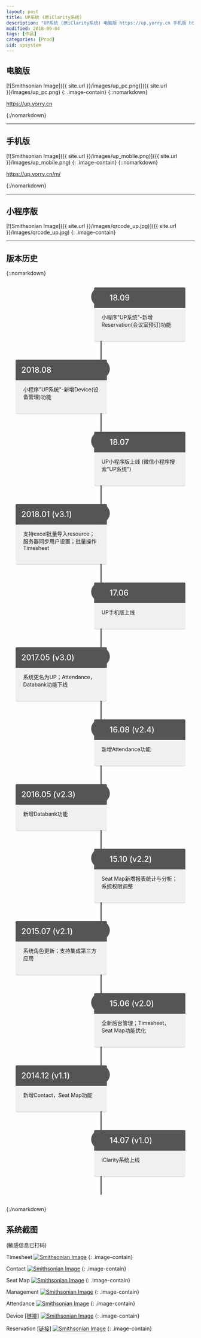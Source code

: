 ```yaml
---
layout: post
title: UP系统 (原iClarity系统)
description: "UP系统 (原iClarity系统) 电脑版 https://up.yorry.cn 手机版 https://up.yorry.cn/m/ 版本历史"
modified: 2018-09-04
tags: [作品]
categories: [Prod]
sid: upsystem
---
```

## 电脑版
[![Smithsonian Image]({{ site.url }}/images/up_pc.png)]({{ site.url }}/images/up_pc.png)
{: .image-contain}
{::nomarkdown}
<p><a href="https://up.yorry.cn" target="_blank">https://up.yorry.cn</a></p>
{:/nomarkdown}

---

## 手机版
[![Smithsonian Image]({{ site.url }}/images/up_mobile.png)]({{ site.url }}/images/up_mobile.png)
{: .image-contain}
{::nomarkdown}
<p><a href="https://up.yorry.cn/m/" target="_blank">https://up.yorry.cn/m/</a></p>
{:/nomarkdown}

---

## 小程序版
[![Smithsonian Image]({{ site.url }}/images/qrcode_up.jpg)]({{ site.url }}/images/qrcode_up.jpg)
{: .image-contain}

---

<!--more-->

## 版本历史

{::nomarkdown}
<div id="timeline">
    <div class="timeline-item">
        <div class="timeline-icon">
            <i class="fa fa-star"></i>
        </div>
        <div class="timeline-content right">
            <h2>2018.09</h2>
            <p>小程序"UP系统"-新增Reservation(会议室预订)功能</p>
        </div>
    </div>
    <div class="timeline-item">
        <div class="timeline-icon">
            <i class="fa fa-star"></i>
        </div>
        <div class="timeline-content">
            <h2>2018.08</h2>
            <p>小程序"UP系统"-新增Device(设备管理)功能</p>
        </div>
    </div>
    <div class="timeline-item">
        <div class="timeline-icon">
            <i class="fa fa-globe"></i>
        </div>
        <div class="timeline-content right">
            <h2>2018.07</h2>
            <p>UP小程序版上线 (微信小程序搜索"UP系统")</p>
        </div>
    </div>
    <div class="timeline-item">
        <div class="timeline-icon">
            <i class="fa fa-star"></i>
        </div>
        <div class="timeline-content">
            <h2>2018.01 (v3.1)</h2>
            <p>支持excel批量导入resource；服务器同步用户设置；批量操作Timesheet</p>
        </div>
    </div>
    <div class="timeline-item">
        <div class="timeline-icon">
            <i class="fa fa-globe"></i>
        </div>
        <div class="timeline-content right">
            <h2>2017.06</h2>
            <p>UP手机版上线</p>
        </div>
    </div>
    <div class="timeline-item">
        <div class="timeline-icon">
            <i class="fa fa-rocket"></i>
        </div>
        <div class="timeline-content">
            <h2>2017.05 (v3.0)</h2>
            <p>系统更名为UP；Attendance，Databank功能下线</p>
        </div>
    </div>
    <div class="timeline-item">
        <div class="timeline-icon">
            <i class="fa fa-star"></i>
        </div>
        <div class="timeline-content right">
            <h2>2016.08 (v2.4)</h2>
            <p>新增Attendance功能</p>
        </div>
    </div>
    <div class="timeline-item">
        <div class="timeline-icon">
            <i class="fa fa-star"></i>
        </div>
        <div class="timeline-content">
            <h2>2016.05 (v2.3)</h2>
            <p>新增Databank功能</p>
        </div>
    </div>
    <div class="timeline-item">
        <div class="timeline-icon">
            <i class="fa fa-star"></i>
        </div>
        <div class="timeline-content right">
            <h2>2015.10 (v2.2)</h2>
            <p>Seat Map新增报表统计与分析；系统权限调整</p>
        </div>
    </div>
    <div class="timeline-item">
        <div class="timeline-icon">
            <i class="fa fa-star"></i>
        </div>
        <div class="timeline-content">
            <h2>2015.07 (v2.1)</h2>
            <p>系统角色更新；支持集成第三方应用</p>
        </div>
    </div>
    <div class="timeline-item">
        <div class="timeline-icon">
            <i class="fa fa-rocket"></i>
        </div>
        <div class="timeline-content right">
            <h2>2015.06 (v2.0)</h2>
            <p>全新后台管理；Timesheet，Seat Map功能优化</p>
        </div>
    </div>
    <div class="timeline-item">
        <div class="timeline-icon">
            <i class="fa fa-star"></i>
        </div>
        <div class="timeline-content">
            <h2>2014.12 (v1.1)</h2>
            <p>新增Contact，Seat Map功能</p>
        </div>
    </div>
    <div class="timeline-item">
        <div class="timeline-icon">
            <i class="fa fa-globe"></i>
        </div>
        <div class="timeline-content right">
            <h2>2014.07 (v1.0)</h2>
            <p>iClarity系统上线</p>
        </div>
    </div>
</div>
<style>
#timeline .timeline-item:after,#timeline .timeline-item:before {
    content: '';
    display: block;
    width: 100%;
    clear: both;
}
#timeline {
    width: 90%;
    margin: 30px auto;
    position: relative;
    -webkit-transition: all 0.4s ease;
    -moz-transition: all 0.4s ease;
    -ms-transition: all 0.4s ease;
    transition: all 0.4s ease;
}
#timeline:before {
    content: "";
    width: 3px;
    height: 100%;
    background: #555;
    left: 50%;
    top: 0;
    position: absolute;
}
#timeline:after {
    content: "";
    clear: both;
    display: table;
    width: 100%}
#timeline .timeline-item {
    margin-bottom: 50px;
    position: relative;
}
#timeline .timeline-item .timeline-icon {
    background: #555;
    width: 50px;
    height: 50px;
    position: absolute;
    top: 0;
    left: 50%;
    overflow: hidden;
    margin-left: -25px;
    -webkit-border-radius: 50%;
    -moz-border-radius: 50%;
    -ms-border-radius: 50%;
    border-radius: 50%;
    font-size: 30px;
    text-align: center;
    color: #eee;
}
#timeline .timeline-item .timeline-content {
    width: 45%;
    background: #f0f0f0;
    padding: 20px;
    -webkit-box-shadow: 0 3px 0 rgba(0, 0, 0, 0.1);
    -moz-box-shadow: 0 3px 0 rgba(0, 0, 0, 0.1);
    -ms-box-shadow: 0 3px 0 rgba(0, 0, 0, 0.1);
    box-shadow: 0 3px 0 rgba(0, 0, 0, 0.1);
    -webkit-border-radius: 5px;
    -moz-border-radius: 5px;
    -ms-border-radius: 5px;
    border-radius: 5px;
    -webkit-transition: all 0.3s ease;
    -moz-transition: all 0.3s ease;
    -ms-transition: all 0.3s ease;
    transition: all 0.3s ease;
}
#timeline .timeline-item .timeline-content h2 {
    padding: 15px;
    background: #555;
    color: #fff;
    margin: -20px -20px 0 -20px;
    font-weight: 500;
    -webkit-border-radius: 3px 3px 0 0;
    -moz-border-radius: 3px 3px 0 0;
    -ms-border-radius: 3px 3px 0 0;
    border-radius: 3px 3px 0 0;
}
#timeline .timeline-item .timeline-content:before {
    content: '';
    position: absolute;
    left: 45%;
    top: 20px;
    width: 0;
    height: 0;
    border-top: 7px solid transparent;
    border-bottom: 7px solid transparent;
    border-left: 7px solid #555;
}
#timeline .timeline-item .timeline-content.right {
    float: right;
}
#timeline .timeline-item .timeline-content.right:before {
    content: '';
    right: 45%;
    left: inherit;
    border-left: 0;
    border-right: 7px solid #555;
}
@media screen and (max-width: 768px) {
    #timeline {
        margin: 30px;
        padding: 0;
    }
    #timeline:before {
        left: 0;
    }
    #timeline .timeline-item .timeline-content {
        width: 90%;
        float: right;
    }
    #timeline .timeline-item .timeline-content:before, #timeline .timeline-item .timeline-content.right:before {
        left: 10%;
        margin-left: -6px;
        border-left: 0;
        border-right: 7px solid #555;
    }
    #timeline .timeline-item .timeline-icon {
        left: 0;
    }
}
</style>
{:/nomarkdown}

## 系统截图

(敏感信息已打码)

Timesheet
[![Smithsonian Image](//up.yorry.cn/link/up/up_t.png)](//up.yorry.cn/link/up/up_t.png)
{: .image-contain}

Contact
[![Smithsonian Image](//up.yorry.cn/link/up/up_c.png)](//up.yorry.cn/link/up/up_c.png)
{: .image-contain}

Seat Map
[![Smithsonian Image](//up.yorry.cn/link/up/up_s.png)](//up.yorry.cn/link/up/up_s.png)
{: .image-contain}

Management
[![Smithsonian Image](//up.yorry.cn/link/up/up_m.png)](//up.yorry.cn/link/up/up_m.png)
{: .image-contain}

Attendance
[![Smithsonian Image](//up.yorry.cn/link/up/up_a.png)](//up.yorry.cn/link/up/up_a.png)
{: .image-contain}

Device [[链接]](/prod/up-device/)
[![Smithsonian Image](//up.yorry.cn/link/up/IMG_4972.PNG)](//up.yorry.cn/link/up/IMG_4972.PNG)
{: .image-contain}

Reservation [[链接]](/prod/up-reservation/)
[![Smithsonian Image](//up.yorry.cn/link/up/IMG_5003.PNG)](//up.yorry.cn/link/up/IMG_5003.PNG)
{: .image-contain}
